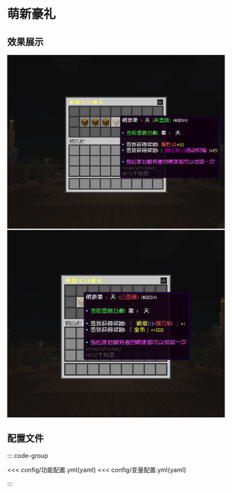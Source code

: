 # 萌新豪礼

## 效果展示

![img](img/img_1.png)
![img_1](img/img.png)

## 配置文件

::: code-group

<<< config/功能配置.yml{yaml}
<<< config/变量配置.yml{yaml}

:::


